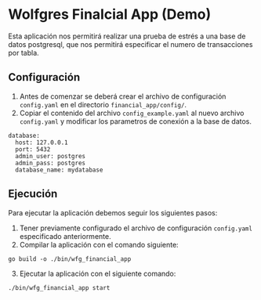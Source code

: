 # Wolfgres Finalcial App (Demo)

Esta aplicación nos permitirá realizar una prueba de estrés a una base de datos postgresql, que nos permitirá especificar el numero de transacciones por tabla.

## Configuración

1. Antes de comenzar se deberá crear el archivo de configuración `config.yaml` en el directorio `financial_app/config/`.
2. Copiar el contenido del archivo `config_example.yaml` al nuevo archivo `config.yaml` y modificar los parametros de conexión a la base de datos.

```
database:
  host: 127.0.0.1
  port: 5432
  admin_user: postgres
  admin_pass: postgres
  database_name: mydatabase
```

## Ejecución

Para ejecutar la aplicación debemos seguir los siguientes pasos:

1. Tener previamente configurado el archivo de configuración `config.yaml` especificado anteriormente.
2. Compilar la aplicación con el comando siguiente:

```
go build -o ./bin/wfg_financial_app

```
3. Ejecutar la aplicación con el siguiente comando:
```
./bin/wfg_financial_app start
```

